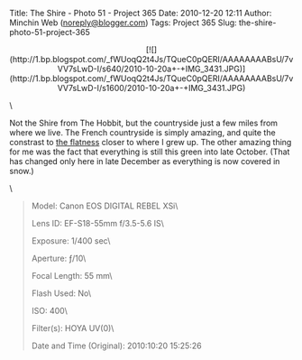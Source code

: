 Title: The Shire - Photo 51 - Project 365
Date: 2010-12-20 12:11
Author: Minchin Web (noreply@blogger.com)
Tags: Project 365
Slug: the-shire-photo-51-project-365

<div class="separator" style="clear: both; text-align: center;">

</p>
<p>
[![](http://1.bp.blogspot.com/_fWUoqQ2t4Js/TQueC0pQERI/AAAAAAAABsU/7vVV7sLwD-I/s640/2010-10-20a+-+IMG_3431.JPG)](http://1.bp.blogspot.com/_fWUoqQ2t4Js/TQueC0pQERI/AAAAAAAABsU/7vVV7sLwD-I/s1600/2010-10-20a+-+IMG_3431.JPG)

</div>

</p>
\

Not the Shire from The Hobbit, but the countryside just a few miles from
where we live. The French countryside is simply amazing, and quite the
constrast to [the
flatness](http://www.flickr.com/photos/minchinweb/2658117266/) closer to
where I grew up. The other amazing thing for me was the fact that
everything is still this green into late October. (That has changed only
here in late December as everything is now covered in snow.)

\

> </p>
> <span style="color: #666666;">Model: </span>Canon EOS DIGITAL REBEL
> XSi\
>
> <span style="color: #666666;">Lens ID: </span>EF-S18-55mm f/3.5-5.6
> IS\
>
> <span style="color: #666666;">Exposure: </span>1/400 sec\
>
> <span style="color: #666666;">Aperture: </span>ƒ/10\
>
> <span style="color: #666666;">Focal Length: </span>55 mm\
>
> <span style="color: #666666;">Flash Used: </span>No\
>
> <span style="color: #666666;">ISO: </span>400\
>
> <span style="color: #666666;">Filter(s): </span>HOYA UV(0)\
>
> <span style="color: #666666;">Date and Time
> (Original): </span>2010:10:20 15:25:26
>
> <p>

</p>

